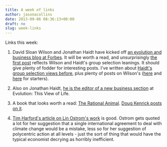 ```yaml
---
title: A week of links
author: jasonacollins
date: 2013-09-06 08:36:13+00:00
draft: no
slug: week-links
---
```


Links this week:



	
  1. David Sloan Wilson and Jonathan Haidt have kicked off [an evolution and business blog at Forbes](http://www.forbes.com/sites/darwinatwork/). It will be worth a read, and unsurprisingly [the first post](http://www.forbes.com/sites/darwinsbusiness/2013/09/05/sears-ignores-the-invisible-band/) reflects Wilson and Haidt's group selection leanings. It should give plenty of fodder for interesting posts. I've written about [Haidt's group selection views before](https://www.jasoncollins.blog/haidts-group-selection/), plus plenty of posts on Wilson's ([here](https://www.jasoncollins.blog/economic-cosmology-the-rational-egotistical-individual/) and [here](https://www.jasoncollins.blog/economic-cosmology-the-invisible-hand/) for starters).


	
  2. Also on Jonathan Haidt, [he is the editor of a new business section](http://www.thisviewoflife.com/index.php/magazine/articles/welcome-to-the-new-business-section) at Evolution: This View of Life.

	
  3. A book that looks worth a read: [The Rational Animal](http://rationalanimalbook.com/). [Doug Kenrick posts on it](http://www.psychologytoday.com/blog/sex-murder-and-the-meaning-life/201308/are-you-smarter-you-think).

	
  4. [Tim Harford's article on Lin Ostrom's work](http://www.ft.com/intl/cms/s/2/afc5377e-1026-11e3-a258-00144feabdc0.html#axzz2dUvfRkUI) is good. Ostrom gets quoted a lot for her suggestion that a single international agreement to deal with climate change would be a mistake, less so for her suggestion of polycentric action at all levels - just the sort of thing that would have the typical economist decrying as horribly inefficient.


